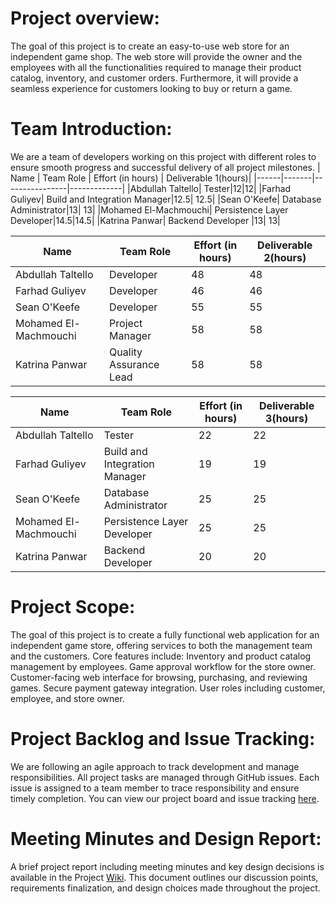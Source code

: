 # Project overview:
The goal of this project is to create an easy-to-use web store for an independent game shop. The web store will provide the owner and the employees with all the functionalities required to manage their product catalog, inventory, and customer orders. 
Furthermore, it will provide a seamless experience for customers looking to buy or return a game.

# Team Introduction:
We are a team of developers working on this project with different roles to ensure smooth progress and successful delivery of all project milestones.
| Name | Team Role | Effort (in hours) | Deliverable 1(hours)|
|------|-------|----------------|-------------|
|Abdullah Taltello| Tester|12|12|
|Farhad Guliyev| Build and Integration Manager|12.5| 12.5|
|Sean O'Keefe| Database Administrator|13| 13|
|Mohamed El-Machmouchi| Persistence Layer Developer|14.5|14.5|
|Katrina Panwar| Backend Developer |13| 13|

| Name | Team Role | Effort (in hours) | Deliverable 2(hours)| 
|------|-------|----------------|-------------|
|Abdullah Taltello| Developer |48|48|
|Farhad Guliyev| Developer |46| 46|
|Sean O'Keefe| Developer|55| 55|
|Mohamed El-Machmouchi|Project Manager|58|58|
|Katrina Panwar| Quality Assurance Lead|58| 58|

| Name | Team Role | Effort (in hours) | Deliverable 3(hours)|
|------|-------|----------------|-------------|
|Abdullah Taltello| Tester|22|22|
|Farhad Guliyev| Build and Integration Manager|19| 19|
|Sean O'Keefe| Database Administrator|25| 25|
|Mohamed El-Machmouchi| Persistence Layer Developer|25|25|
|Katrina Panwar| Backend Developer |20| 20|

# Project Scope:
The goal of this project is to create a fully functional web application for an independent game store, offering services to both the management team and the customers. Core features include:
Inventory and product catalog management by employees.
Game approval workflow for the store owner.
Customer-facing web interface for browsing, purchasing, and reviewing games.
Secure payment gateway integration.
User roles including customer, employee, and store owner.

# Project Backlog and Issue Tracking:
We are following an agile approach to track development and manage responsibilities. All project tasks are managed through GitHub issues. Each issue is assigned to a team member to trace responsibility and ensure timely completion.
You can view our project board and issue tracking [here](https://github.com/McGill-ECSE321-Fall2024/project-group-2/issues).

# Meeting Minutes and Design Report:
A brief project report including meeting minutes and key design decisions is available in the Project [Wiki](https://github.com/McGill-ECSE321-Fall2024/project-group-2/wiki). This document outlines our discussion points, requirements finalization, and design choices made throughout the project.


